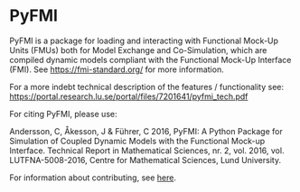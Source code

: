 PyFMI
=====

PyFMI is a package for loading and interacting with Functional Mock-Up Units
(FMUs) both for Model Exchange and Co-Simulation, which are compiled dynamic
models compliant with the Functional Mock-Up Interface (FMI). See
 https://fmi-standard.org/ for more
information.

For a more indebt technical description of the features / functionality see:
https://portal.research.lu.se/portal/files/7201641/pyfmi_tech.pdf

For citing PyFMI, please use:

Andersson, C, Åkesson, J & Führer, C 2016, PyFMI: A Python Package for Simulation of Coupled Dynamic Models with the Functional Mock-up Interface. Technical Report in Mathematical Sciences, nr. 2, vol. 2016, vol. LUTFNA-5008-2016, Centre for Mathematical Sciences, Lund University.

For information about contributing, see [here](https://github.com/modelon/contributing).
